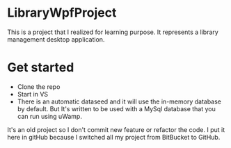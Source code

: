# LibraryWpfProject
This is a project that I realized for learning purpose. It represents a library management desktop application.

# Get started
- Clone the repo
- Start in VS 
- There is an automatic dataseed and it will use the in-memory database by default. But It's written to be used with a MySql database that you can run using uWamp.

It's an old project so I don't commit new feature or refactor the code. I put it here in gitHub because I switched all my project from BitBucket to GitHub.
